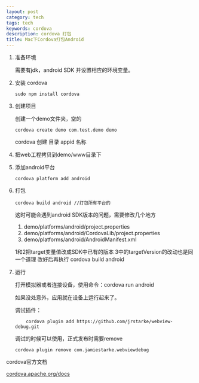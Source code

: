 ```yaml
---
layout: post
category: tech
tags: tech
keywords: cordova
description: cordova 打包
title: Mac下Cordova打包Android
---
```


1. 准备环境

   需要有jdk，android SDK
   并设置相应的环境变量。

1. 安装 cordova

	```
	sudo npm install cordova
	```

1. 创建项目

	创建一个demo文件夹，空的

	```
	cordova create demo com.test.demo demo
	```

	cordova  创建   目录      appid		名称

4. 把web工程拷贝到demo/www目录下

5. 添加android平台

	```
	cordova platform add android
	```

6. 打包

	```
	cordova build android //打包所有平台的
	```
	这时可能会遇到android SDK版本的问题，需要修改几个地方

	1. demo/platforms/android/project.properties
	2. demo/platforms/android/CordovaLib/project.properties
	3. demo/platforms/android/AndroidManifest.xml

	1和2把target变量值改成SDK中已有的版本
	3中的targetVersion的改动也是同一个道理
	改好后再执行 cordova build android

7. 运行

	打开模拟器或者连接设备，使用命令：cordova run android

	如果没处意外，应用就在设备上运行起来了。

	调试插件：

	```
		cordova plugin add https://github.com/jrstarke/webview-debug.git
	```

	调试的时候可以使用，正式发布时需要remove

	```
	cordova plugin remove com.jamiestarke.webviewdebug
	```


cordova官方文档

[cordova.apache.org/docs](http://cordova.apache.org/docs)




